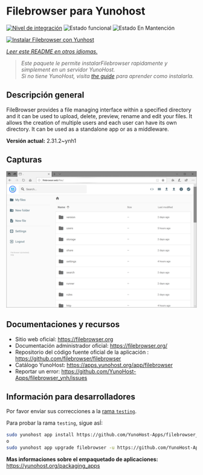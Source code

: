 <!--
Este archivo README esta generado automaticamente<https://github.com/YunoHost/apps/tree/master/tools/readme_generator>
No se debe editar a mano.
-->

# Filebrowser para Yunohost

[![Nivel de integración](https://dash.yunohost.org/integration/filebrowser.svg)](https://ci-apps.yunohost.org/ci/apps/filebrowser/) ![Estado funcional](https://ci-apps.yunohost.org/ci/badges/filebrowser.status.svg) ![Estado En Mantención](https://ci-apps.yunohost.org/ci/badges/filebrowser.maintain.svg)

[![Instalar Filebrowser con Yunhost](https://install-app.yunohost.org/install-with-yunohost.svg)](https://install-app.yunohost.org/?app=filebrowser)

*[Leer este README en otros idiomas.](./ALL_README.md)*

> *Este paquete le permite instalarFilebrowser rapidamente y simplement en un servidor YunoHost.*  
> *Si no tiene YunoHost, visita [the guide](https://yunohost.org/install) para aprender como instalarla.*

## Descripción general

FileBrowser provides a file managing interface within a specified directory and it can be used to upload, delete, preview, rename and edit your files. It allows the creation of multiple users and each user can have its own directory. It can be used as a standalone app or as a middleware.


**Versión actual:** 2.31.2~ynh1

## Capturas

![Captura de Filebrowser](./doc/screenshots/screenshot.PNG)

## Documentaciones y recursos

- Sitio web oficial: <https://filebrowser.org>
- Documentación administrador oficial: <https://filebrowser.org/>
- Repositorio del código fuente oficial de la aplicación : <https://github.com/filebrowser/filebrowser>
- Catálogo YunoHost: <https://apps.yunohost.org/app/filebrowser>
- Reportar un error: <https://github.com/YunoHost-Apps/filebrowser_ynh/issues>

## Información para desarrolladores

Por favor enviar sus correcciones a la [rama `testing`](https://github.com/YunoHost-Apps/filebrowser_ynh/tree/testing).

Para probar la rama `testing`, sigue asÍ:

```bash
sudo yunohost app install https://github.com/YunoHost-Apps/filebrowser_ynh/tree/testing --debug
o
sudo yunohost app upgrade filebrowser -u https://github.com/YunoHost-Apps/filebrowser_ynh/tree/testing --debug
```

**Mas informaciones sobre el empaquetado de aplicaciones:** <https://yunohost.org/packaging_apps>
